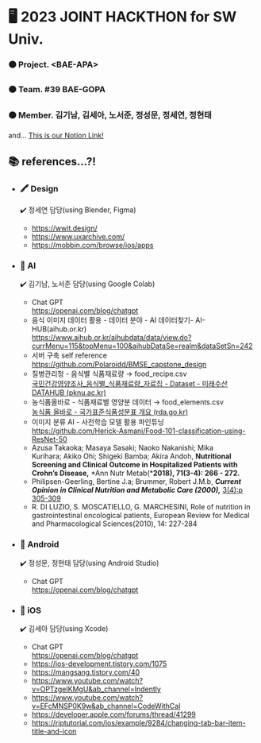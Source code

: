 # :desktop_computer:  **2023 JOINT HACKTHON for SW Univ.**
### :orange_circle: Project. \<BAE-APA>  
### :orange_circle: Team. \#39 BAE-GOPA 
### :orange_circle: Member. 김기남, 김세아, 노서준, 정성문, 정세연, 정현태  
and... 
[This is our Notion Link!](https://www.notion.so/3a658c7cdc8d430eb214d79940dd44f6?v=9c9275bb612a4d40aa1c5fb88ba90659&pvs=4, "Notion link")
## :books: references...?!
* ### :crayon: Design
  	:heavy_check_mark: 정세연 담당(using Blender, Figma)
  * https://wwit.design/
  * https://www.uxarchive.com/
  * https://mobbin.com/browse/ios/apps
   
* ### :robot: AI
  	:heavy_check_mark: 김기남, 노서준 담당(using Google Colab)
  * Chat GPT  
https://openai.com/blog/chatgpt 
  * 음식 이미지 데이터 활용 - 데이터 분야 - AI 데이터찾기- AI-HUB(aihub.or.kr)  
https://www.aihub.or.kr/aihubdata/data/view.do?currMenu=115&topMenu=100&aihubDataSe=realm&dataSetSn=242
  * 서버 구축 self reference  
https://github.com/Polaroidd/BMSE_capstone_design
  * 질병관리청 - 음식별 식품재료량 → food_recipe.csv  
[국민건강영양조사_음식별_식품재료량_자료집 - Dataset - 미래수산 DATAHUB (pknu.ac.kr)](https://data.pknu.ac.kr/no/dataset/foodingred)
  * 농식품올바로 - 식품재료별 영양분 데이터 → food_elements.csv  
[농식품 올바로 - 국가표준식품성분표 개요 (rda.go.kr)](http://koreanfood.rda.go.kr/kfi/fct/fctIntro/list?menuId=PS03562#)
  * 이미지 분류 AI - 사전학습 모델 활용 파인튜닝  
https://github.com/Herick-Asmani/Food-101-classification-using-ResNet-50
  * Azusa Takaoka; Masaya Sasaki; Naoko Nakanishi; Mika Kurihara; Akiko Ohi; Shigeki Bamba; Akira Andoh, ****Nutritional Screening and Clinical Outcome in Hospitalized Patients with Crohn’s Disease,**** *Ann Nutr Metab(*****2018), 71(3-4): 266 - 272.****
  * Philipsen-Geerling, Bertine J.a; Brummer, Robert J.M.b, ***Current Opinion in Clinical Nutrition and Metabolic Care (2000),*** [3(4):p 305-309](https://journals.lww.com/co-clinicalnutrition/toc/2000/07000)
  * R. DI LUZIO, S. MOSCATIELLO, G. MARCHESINI, Role of nutrition in gastrointestinal
oncological patients, European Review for Medical and Pharmacological Sciences(2010), 14: 227-284

* ### :green_heart: Android
  	:heavy_check_mark: 정성문, 정현태 담당(using Android Studio)
  * Chat GPT  
https://openai.com/blog/chatgpt

* ### :apple: iOS
  	:heavy_check_mark: 김세아 담당(using Xcode)
  * Chat GPT  
https://openai.com/blog/chatgpt 
  * https://ios-development.tistory.com/1075
  * https://mangsang.tistory.com/40
  * https://www.youtube.com/watch?v=OPTzgeIKMgU&ab_channel=Indently
  * https://www.youtube.com/watch?v=EFcMNSP0K9w&ab_channel=CodeWithCal
  * https://developer.apple.com/forums/thread/41299
  * https://riptutorial.com/ios/example/9284/changing-tab-bar-item-title-and-icon
